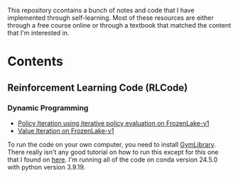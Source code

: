 This repository ccontains a bunch of notes and code that I have implemented through self-learning. Most of these resources are either through a free course online or through a textbook that matched the content that I'm interested in.

# Contents
## Reinforcement Learning Code (RLCode)
### Dynamic Programming
- [Policy Iteration using iterative policy evaluation on FrozenLake-v1](https://github.com/jasoon-chen/handwrittenNotes/blob/main/RLCode/DynamicProgramming/policyIteration.ipynb)
- [Value Iteration on FrozenLake-v1](https://github.com/jasoon-chen/handwrittenNotes/blob/main/RLCode/DynamicProgramming/valueIteration.ipynb)

To run the code on your own computer, you need to install [GymLibrary](https://www.gymlibrary.dev/content/basic_usage/). There really isn't any good tutorial on how to run this except for this one that I found on [here](https://www.youtube.com/watch?v=e3DyCg0fgx0). I'm running all of the code on conda version 24.5.0 with python version 3.9.19.


